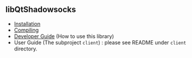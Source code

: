 libQtShadowsocks
----------------

- [Installation](https://github.com/librehat/libQtShadowsocks/wiki/Installation)
- [Compiling](https://github.com/librehat/libQtShadowsocks/wiki/Compiling)
- [Developer Guide](https://github.com/librehat/libQtShadowsocks/wiki/Developer-Guide) (How to use this library)
- User Guide (The subproject `client`) : please see README under `client` directory.